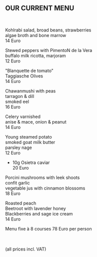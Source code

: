 ## OUR CURRENT MENU

<br>
  
Kohlrabi salad, broad beans, strawberries  
algae broth and bone marrow  
14 Euro  
  
  
Stewed peppers with PimentoN de la Vera  
buffalo milk ricotta, marjoram  
12 Euro  
  
  
"Blanquette de tomato"  
Taggiasche Olives  
14 Euro  
  
  
Chawanmushi with peas  
tarragon & dill  
smoked eel  
16 Euro  
  
  
Celery varnished  
anise & mace, onion & peanut  
14 Euro  
  
  
Young steamed potato  
smoked goat milk butter  
parsley nage  
12 Euro  
 + 10g Osietra caviar   
20 Euro  
  
  
Porcini mushrooms with leek shoots  
confit garlic  
vegetable jus with cinnamon blossoms  
18 Euro  
  
  
Roasted peach  
Beetroot with lavender honey  
Blackberries and sage ice cream  
14 Euro  
  
  
Menu fixe à 8 courses 78 Euro per person  

<br>
<br>
(all prices incl. VAT)

